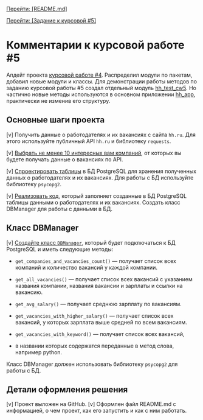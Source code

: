 [Перейти: [README.md]](README.md)

[Перейти: [Задание к курсовой #5]](TASK.md)

# Комментарии к курсовой работе #5

Апдейт проекта [курсовой работе #4](https://github.com/di-m-dy/course_work_4). Распределил модули по пакетам, добавил новые модули и классы.
Для демонстрации работы методов по заданию курсовой работы #5 создал отдельный модуль [hh_test_cw5](src/app/hh_test_cw5.py).
Но частично новые методы используются в основном приложении [hh_app](src/app/hh_app.py), практически не изменив его структуру.

## Основные шаги проекта

[v] Получить данные о работодателях и их вакансиях с сайта `hh.ru`. Для этого используйте публичный API `hh.ru` и библиотеку 
`requests`.

[v] [Выбрать не менее 10 интересных вам компаний](src%2Fapp%2Fconfig.py), от которых вы будете получать данные о вакансиях по API.

[v] [Спроектировать таблицы](src%2Fapp%2Fsql_scripts%2Fcreate_tables.sql) в БД PostgreSQL для хранения полученных данных о работодателях и их вакансиях. 
Для работы с БД используйте библиотеку `psycopg2`.

[v] [Реализовать код](src%2Fapp%2Fhh_test_cw5.py), который заполняет созданные в БД PostgreSQL таблицы данными о работодателях и их вакансиях.
Создать класс DBManager для работы с данными в БД.

## Класс DBManager
[v] [Создайте класс `DBManager`](src%2Fapp%2Fhh_database.py), который будет подключаться к БД PostgreSQL и иметь следующие методы:

 
- `get_companies_and_vacancies_count()` — получает список всех компаний и количество вакансий у каждой компании.
 
- `get_all_vacancies()` — получает список всех вакансий с указанием названия компании, 
названия вакансии и зарплаты и ссылки на вакансию.
 
- `get_avg_salary()` — получает среднюю зарплату по вакансиям.
 
- `get_vacancies_with_higher_salary()` — получает список всех вакансий, 
у которых зарплата выше средней по всем вакансиям.
 
- `get_vacancies_with_keyword()` — получает список всех вакансий, 
- в названии которых содержатся переданные в метод слова, например python.

Класс DBManager должен использовать библиотеку `psycopg2` для работы с БД.


## Детали оформления решения
[v] Проект выложен на GitHub. 
[v] Оформлен файл README.md с информацией, о чем проект, как его запустить и как с ним работать.
